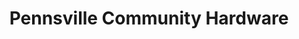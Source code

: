 ---
title: "Pennsville Community Hardware"
url: /pennsville/pennsville-community-hardware/
shop: hardware
---